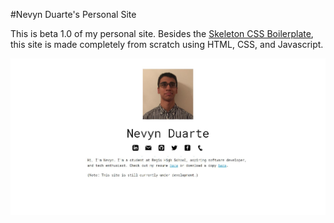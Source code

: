 #Nevyn Duarte's Personal Site

This is beta 1.0 of my personal site. Besides the <a href="https://getskeleton.com/" target="_blank">Skeleton CSS Boilerplate</a>, this site is made completely from scratch using HTML, CSS, and Javascript.

![A Screenshot of My Site](images/site.png)
